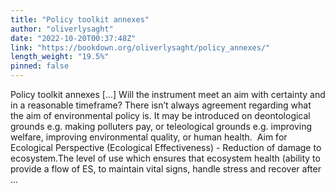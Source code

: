 ```yaml
---
title: "Policy toolkit annexes"
author: "oliverlysaght"
date: "2022-10-20T00:37:48Z"
link: "https://bookdown.org/oliverlysaght/policy_annexes/"
length_weight: "19.5%"
pinned: false
---
```


Policy toolkit annexes [...] Will the instrument meet an aim with certainty and in a reasonable timeframe? There isn’t always agreement regarding what the aim of environmental policy is. It may be introduced on deontological grounds e.g. making polluters pay, or teleological grounds e.g. improving welfare, improving environmental quality, or human health.  Aim for Ecological Perspective (Ecological Effectiveness) - Reduction of damage to ecosystem.The level of use which ensures that ecosystem health (ability to provide a flow of ES, to maintain vital signs, handle stress and recover after ...

